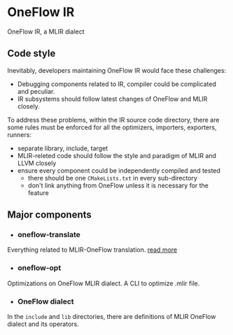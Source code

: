 # OneFlow IR

OneFlow IR, a MLIR dialect

## Code style

Inevitably, developers maintaining OneFlow IR would face these challenges:
- Debugging components related to IR, compiler could be complicated and peculiar.
- IR subsystems should follow latest changes of OneFlow and MLIR closely.

To address these problems,
within the IR source code directory,
there are some rules must be enforced for all the optimizers, importers, exporters, runners:
- separate library, include, target
- MLIR-releted code should follow the style and paradigm of MLIR and LLVM closely
- ensure every component could be independently compiled and tested
    - there should be one `CMakeLists.txt` in every sub-directory
    - don't link anything from OneFlow unless it is necessary for the feature

## Major components
- ### oneflow-translate
Everything related to MLIR-OneFlow translation. [read more](oneflow-translate/README.md)

- ### oneflow-opt
Optimizations on OneFlow MLIR dialect. A CLI to optimize .mlir file.

- ### OneFlow dialect
In the `include` and `lib` directories, there are definitions of MLIR OneFlow dialect and its operators.
